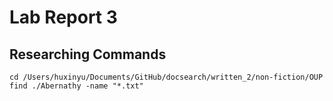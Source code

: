 # Lab Report 3

## Researching Commands
```
cd /Users/huxinyu/Documents/GitHub/docsearch/written_2/non-fiction/OUP 
find ./Abernathy -name "*.txt"
```

```

```


```
  
```

```
  
```
